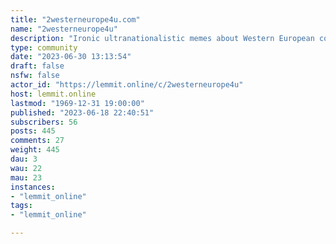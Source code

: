 ```yaml
---
title: "2westerneurope4u.com" 
name: "2westerneurope4u"
description: "Ironic ultranationalistic memes about Western European countries (Netherlands, Luxembourg, Germany, France, Italy, Spain, Portugal, Greece, UK,..."
type: community
date: "2023-06-30 13:13:54"
draft: false
nsfw: false
actor_id: "https://lemmit.online/c/2westerneurope4u"
host: lemmit.online
lastmod: "1969-12-31 19:00:00"
published: "2023-06-18 22:40:51"
subscribers: 56
posts: 445
comments: 27
weight: 445
dau: 3
wau: 22
mau: 23
instances:
- "lemmit_online"
tags: 
- "lemmit_online"

---
```

